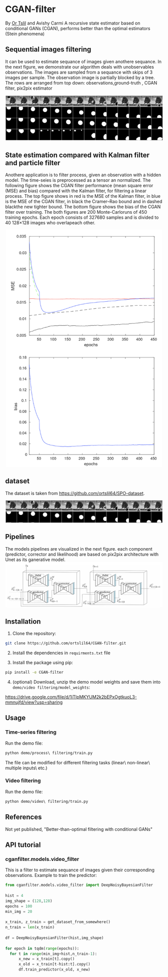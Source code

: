 # CGAN-filter
By [Or Tslil](https://github.com/ortslil64) and Avishy Carmi
A recursive state estimator based on conditional GANs (CGAN), performs better than the optimal estimators (Stein phenomena)
## Sequential images filtering
It can be used to estimate sequance of images given anothere sequance. In the next figure, we demonstrate our algorithm deals with unobservables observations.
The images are sampled from a sequance with skips of 3 images per sample. The observation image is partially blocked by a tree. The rows are arranged from top down: observations,ground-truth , CGAN filter, pix2pix estimator

![demo](https://github.com/ortslil64/CGAN-filter/blob/master/images/illsutration.png?raw=true "Under the tree the object are not observable")

## State estimation compared with Kalman filter and particle filter
Anothere application is to filter process, given an observation with a hidden model. The time-seies is preprocessed as a tensor an normalized.
The following figure shows the CGAN filter performance (mean square error (MSE) and bias) compared with the Kalman filter, for filtering a linear process.
The top figure shows in red is the MSE of the Kalman filter, in blue is the MSE of the CGAN filter, in  black the Cramer–Rao bound and in dashed blackthe new tighter bound.
The bottom figure shows the bias of the CGAN filter over training. The both figures are 200 Monte-Carloruns of 450 training epochs.
Each epoch consists of 327680 samples and is divided to 40 128×128 images who overlapeach other.

<p align="center">
  <img src="https://github.com/ortslil64/CGAN-filter/blob/master/images/MSE.png" width="500" alt="accessibility text">
</p>

## dataset
The dataset is taken from https://github.com/ortslil64/SPO-dataset.

![demo](https://github.com/ortslil64/SPO-dataset/blob/master/images/partal_example_tree.png?raw=true "Under the tree the object are not observable")


## Pipelines
The models pipelines are visualized in the next figure. each component (predictor, corrector and likelihood) are based on pix2pix architecture with Unet as its ganerative model.
![demo](https://github.com/ortslil64/CGAN-filter/blob/master/images/model.png?raw=true "Pipelines")
## Installation
1) Clone the repository:
```bash
git clone https://github.com/ortslil64/CGAN-filter.git
```

2) Install the dependencies in `requirments.txt` file

3) Install the package using pip:
```bash
pip install -e CGAN-filter
```

4) (optional) Download, unzip the demo model weights and save them into `demo/video filtering/model_weights`:

https://drive.google.com/file/d/1iTlpMKYUM2k2bEPxOgtkuoL3-mmnujfd/view?usp=sharing


## Usage

### Time-series filtering
Run the demo file:
```bash
python demo/process\ filtering/train.py  
```
The file can be modified for different filtering tasks (linear\ non-linear\ multiple inputs\ etc.)

### Video filtering
Run the demo file:
```bash
python demo/video\ filtering/train.py  
```

## References
Not yet published, "Better-than-optimal filtering with conditional GANs"

## API tutorial

### cganfilter.models.video_filter
This is a filter to estimate sequance of images given their corresponding observations.
Example to train the predictor:
```python
from cganfilter.models.video_filter import DeepNoisyBayesianFilter

hist = 4     
img_shape = (128,128) 
epochs = 100
min_img = 20

x_train, z_train = get_dataset_from_somewhere()
n_train = len(x_train)
 
df = DeepNoisyBayesianFilter(hist,img_shape)

for epoch in tqdm(range(epochs)):
  for t in range(min_img+hist,n_train-1):
      x_new = x_train[t].copy()
      x_old = x_train[t-hist:t].copy()
      df.train_predictor(x_old, x_new)

```
